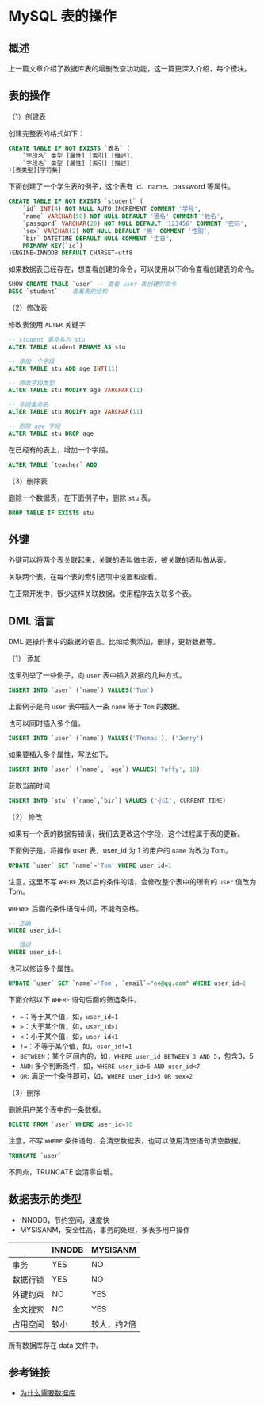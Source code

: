 # MySQL 表的操作

## 概述

上一篇文章介绍了数据库表的增删改查功功能，这一篇更深入介绍，每个模块。

## 表的操作

（1）创建表

创建完整表的格式如下：

```sql
CREATE TABLE IF NOT EXISTS `表名` (
    `字段名` 类型 [属性] [索引] [描述],
    `字段名` 类型 [属性] [索引] [描述]
)[表类型][字符集]
```

下面创建了一个学生表的例子，这个表有 id、name、password 等属性。

```sql
CREATE TABLE IF NOT EXISTS `student` (
    `id` INT(4) NOT NULL AUTO_INCREMENT COMMENT '学号',
    `name` VARCHAR(50) NOT NULL DEFAULT '匿名' COMMENT '姓名',
    `passqord` VARCHAR(20) NOT NULL DEFAULT '123456' COMMENT '密码',
    `sex` VARCHAR(2) NOT NULL DEFAULT '男' COMMENT '性别',
    `bir` DATETIME DEFAULT NULL COMMENT '生日',
    PRIMARY KEY(`id`)
)ENGINE=INNODB DEFAULT CHARSET=utf8
```

如果数据表已经存在，想查看创建的命令，可以使用以下命令查看创建表的命令。

```sql
SHOW CREATE TABLE `user` -- 查看 user 表创建的命令
DESC `student` -- 查看表的结构
```

（2）修改表

修改表使用 `ALTER` 关键字

```sql
-- student 重命名为 stu
ALTER TABLE student RENAME AS stu

-- 添加一个字段
ALTER TABLE stu ADD age INT(11)

-- 修改字段类型
ALTER TABLE stu MODIFY age VARCHAR(11)

-- 字段重命名
ALTER TABLE stu MODIFY age VARCHAR(11)

-- 删除 age 字段
ALTER TABLE stu DROP age
```

在已经有的表上，增加一个字段。

```sql
ALTER TABLE `teacher` ADD 
```

（3）删除表

删除一个数据表，在下面例子中，删除 `stu` 表。

```sql
DROP TABLE IF EXISTS stu
```

## 外键

外键可以将两个表关联起来，关联的表叫做主表，被关联的表叫做从表。

关联两个表，在每个表的索引选项中设置和查看。

在正常开发中，很少这样关联数据，使用程序去关联多个表。

## DML 语言

DML 是操作表中的数据的语言。比如给表添加，删除，更新数据等。

（1） 添加

这里列举了一些例子，向 `user` 表中插入数据的几种方式。

```sql
INSERT INTO `user` (`name`) VALUES('Tom')
```

上面例子是向 `user` 表中插入一条 `name` 等于 `Tom` 的数据。

也可以同时插入多个值。

```sql
INSERT INTO `user` (`name`) VALUES('Thomas'), ('Jerry')
```

如果要插入多个属性，写法如下。

```sql
INSERT INTO `user` (`name`, `age`) VALUES('Tuffy', 18)
```

获取当前时间

```sql
INSERT INTO `stu` (`name`,`bir`) VALUES ('小江', CURRENT_TIME)
```

（2） 修改

如果有一个表的数据有错误，我们去更改这个字段，这个过程属于表的更新。

下面例子是，将操作 user 表，user_id 为 1 的用户的 `name` 为改为 Tom。

```sql
UPDATE `user` SET `name`='Tom' WHERE user_id=1
```

注意，这里不写 `WHERE` 及以后的条件的话，会修改整个表中的所有的 `user` 值改为 Tom。

`WHEWRE` 后面的条件语句中间，不能有空格。

```sql
-- 正确
WHERE user_id=1

-- 错误
WHERE user_id=1
```

也可以修该多个属性。

```sql
UPDATE `user` SET `name`='Tom', `email`="ee@qq.com" WHERE user_id=1
```

下面介绍以下 `WHERE` 语句后面的筛选条件。

- `=`：等于某个值，如，`user_id=1`
- `>`：大于某个值，如，`user_id>1`
- `<`：小于某个值，如，`user_id<1`
- `!=`：不等于某个值，如，`user_id!=1`
- `BETWEEN`：某个区间内的，如，`WHERE user_id BETWEEN 3 AND 5`，包含3，5
- `AND`: 多个判断条件，如，`WHERE user_id>5 AND user_id<7`
- `OR`: 满足一个条件即可，如，`WHERE user_id>5 OR sex=2`

（3）删除

删除用户某个表中的一条数据。

```sql
DELETE FROM `user` WHERE user_id=10
```

注意，不写 `WHERE` 条件语句，会清空数据表，也可以使用清空语句清空数据。

```sql
TRUNCATE `user`
```

不同点，TRUNCATE 会清零自增。

## 数据表示的类型

- INNODB，节约空间，速度快
- MYSISANM，安全性高，事务的处理，多表多用户操作

|          | INNODB | MYSISANM    |
|----------|--------|-------------|
| 事务     | YES    | NO          |
| 数据行锁 | YES    | NO          |
| 外键约束 | NO     | YES         |
| 全文搜索 | NO     | YES         |
| 占用空间 | 较小   | 较大，约2倍 |

所有数据库存在 data 文件中。

## 参考链接

- [为什么需要数据库](https://www.zhihu.com/question/24088008)

<comment-comment/>
